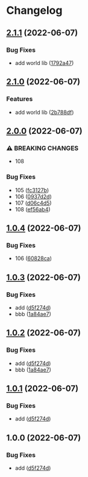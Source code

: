 # Changelog

## [2.1.1](https://github.com/licaide/nxbag/compare/v2.1.0...v2.1.1) (2022-06-07)


### Bug Fixes

* add world lib ([1792a47](https://github.com/licaide/nxbag/commit/1792a47b63cbfc1b32e3ac781a98f4bc86b59df9))

## [2.1.0](https://github.com/licaide/nxbag/compare/v2.0.0...v2.1.0) (2022-06-07)


### Features

* add world lib ([2b788df](https://github.com/licaide/nxbag/commit/2b788df9303a23efd7297557d07981079abc45ce))

## [2.0.0](https://github.com/licaide/nxbag/compare/v1.0.4...v2.0.0) (2022-06-07)


### ⚠ BREAKING CHANGES

* 108

### Bug Fixes

* 105 ([fc3127b](https://github.com/licaide/nxbag/commit/fc3127b06abdee3d3c05b11499f7ba6d9df6fea2))
* 106 ([0937d2d](https://github.com/licaide/nxbag/commit/0937d2de03cda090a5596702a0eb699df1fc704e))
* 107 ([d06c4d5](https://github.com/licaide/nxbag/commit/d06c4d5fcb573b81de5eac27baa21a96ec975cbc))
* 108 ([ef56ab4](https://github.com/licaide/nxbag/commit/ef56ab49fa7925a85452eaf6a96dc1ff36bd3731))

## [1.0.4](https://github.com/licaide/nxbag/compare/v1.0.3...v1.0.4) (2022-06-07)


### Bug Fixes

* 106 ([60828ca](https://github.com/licaide/nxbag/commit/60828ca8fbcf210ffe7c00e78e90f0c708550b99))

## [1.0.3](https://github.com/licaide/nxbag/compare/v1.0.2...v1.0.3) (2022-06-07)


### Bug Fixes

* add ([d5f274d](https://github.com/licaide/nxbag/commit/d5f274d584693615f2557f2646d4308a402c18a9))
* bbb ([1a84ae7](https://github.com/licaide/nxbag/commit/1a84ae79bca783e0378132f4d1b447d31110c36b))

## [1.0.2](https://github.com/licaide/nxbag/compare/v1.0.1...v1.0.2) (2022-06-07)


### Bug Fixes

* add ([d5f274d](https://github.com/licaide/nxbag/commit/d5f274d584693615f2557f2646d4308a402c18a9))
* bbb ([1a84ae7](https://github.com/licaide/nxbag/commit/1a84ae79bca783e0378132f4d1b447d31110c36b))

## [1.0.1](https://github.com/licaide/nxbag/compare/v1.0.0...v1.0.1) (2022-06-07)


### Bug Fixes

* add ([d5f274d](https://github.com/licaide/nxbag/commit/d5f274d584693615f2557f2646d4308a402c18a9))

## 1.0.0 (2022-06-07)


### Bug Fixes

* add ([d5f274d](https://github.com/licaide/nxbag/commit/d5f274d584693615f2557f2646d4308a402c18a9))
